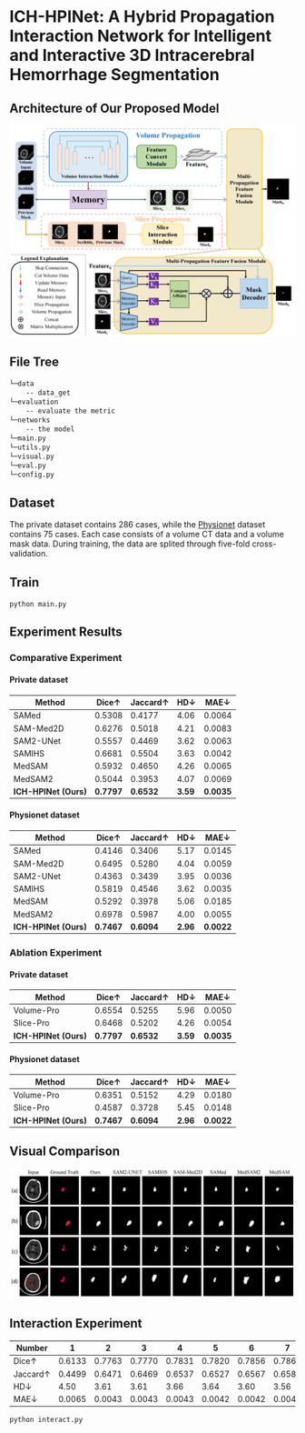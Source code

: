 # ICH-HPINet: A Hybrid Propagation Interaction Network for Intelligent and Interactive 3D Intracerebral Hemorrhage Segmentation

## Architecture of Our Proposed Model
![image](./figures/main.png)

## File Tree
```
└─data
    -- data_get
└─evaluation
    -- evaluate the metric
└─networks
    -- the model
└─main.py
└─utils.py
└─visual.py
└─eval.py
└─config.py
```

## Dataset
The private dataset contains 286 cases, while the [Physionet](https://physionet.org/content/ct-ich/1.3.1/#files-panel) dataset contains 75 cases. Each case consists of a volume CT data and a volume mask data. During training, the data are splited through five-fold cross-validation.

## Train
```
python main.py
```

## Experiment Results
### Comparative Experiment
#### Private dataset
<table align="center">
  <thead>
    <tr>
      <th>Method</th>
      <th>Dice↑</th>
      <th>Jaccard↑</th>
      <th>HD↓</th>
      <th>MAE↓</th>
    </tr>
  </thead>
  <tbody>
    <tr>
      <td>SAMed</td>
      <td>0.5308</td>
      <td>0.4177</td>
      <td>4.06</td>
      <td>0.0064</td>
    </tr>
    <tr>
      <td>SAM-Med2D</td>
      <td>0.6276</td>
      <td>0.5018</td>
      <td>4.21</td>
      <td>0.0083</td>
    </tr>
    <tr>
      <td>SAM2-UNet</td>
      <td>0.5557</td>
      <td>0.4469</td>
      <td>3.62</td>
      <td>0.0063</td>
    </tr>
    <tr>
      <td>SAMIHS</td>
      <td>0.6681</td>
      <td>0.5504</td>
      <td>3.63</td>
      <td>0.0042</td>
    </tr>
    <tr>
      <td>MedSAM</td>
      <td>0.5932</td>
      <td>0.4650</td>
      <td>4.26</td>
      <td>0.0065</td>
    </tr>
    <tr>
      <td>MedSAM2</td>
      <td>0.5044</td>
      <td>0.3953</td>
      <td>4.07</td>
      <td>0.0069</td>
    </tr>
    <tr>
      <td><strong>ICH-HPINet (Ours)</strong></td>
      <td><strong>0.7797</strong></td>
      <td><strong>0.6532</strong></td>
      <td><strong>3.59</strong></td>
      <td><strong>0.0035</strong></td>
    </tr>
  </tbody>
</table>

#### Physionet dataset
<table align="center">
  <thead>
    <tr>
      <th>Method</th>
      <th>Dice↑</th>
      <th>Jaccard↑</th>
      <th>HD↓</th>
      <th>MAE↓</th>
    </tr>
  </thead>
  <tbody>
    <tr>
      <td>SAMed</td>
      <td>0.4146</td>
      <td>0.3406</td>
      <td>5.17</td>
      <td>0.0145</td>
    </tr>
    <tr>
      <td>SAM-Med2D</td>
      <td>0.6495</td>
      <td>0.5280</td>
      <td>4.04</td>
      <td>0.0059</td>
    </tr>
    <tr>
      <td>SAM2-UNet</td>
      <td>0.4363</td>
      <td>0.3439</td>
      <td>3.95</td>
      <td>0.0036</td>
    </tr>
    <tr>
      <td>SAMIHS</td>
      <td>0.5819</td>
      <td>0.4546</td>
      <td>3.62</td>
      <td>0.0035</td>
    </tr>
    <tr>
      <td>MedSAM</td>
      <td>0.5292</td>
      <td>0.3978</td>
      <td>5.06</td>
      <td>0.0185</td>
    </tr>
    <tr>
      <td>MedSAM2</td>
      <td>0.6978</td>
      <td>0.5987</td>
      <td>4.00</td>
      <td>0.0055</td>
    </tr>
    <tr>
      <td><strong>ICH-HPINet (Ours)</strong></td>
      <td><strong>0.7467</strong></td>
      <td><strong>0.6094</strong></td>
      <td><strong>2.96</strong></td>
      <td><strong>0.0022</strong></td>
    </tr>
  </tbody>
</table>

### Ablation Experiment
#### Private dataset
<table align="center">
  <thead>
    <tr>
      <th>Method</th>
      <th>Dice↑</th>
      <th>Jaccard↑</th>
      <th>HD↓</th>
      <th>MAE↓</th>
    </tr>
  </thead>
  <tbody>
    <tr>
      <td>Volume-Pro</td>
      <td>0.6554</td>
      <td>0.5255</td>
      <td>5.96</td>
      <td>0.0050</td>
    </tr>
    <tr>
      <td>Slice-Pro</td>
      <td>0.6468</td>
      <td>0.5202</td>
      <td>4.26</td>
      <td>0.0054</td>
    </tr>
    <tr>
      <td><strong>ICH-HPINet (Ours)</strong></td>
      <td><strong>0.7797</strong></td>
      <td><strong>0.6532</strong></td>
      <td><strong>3.59</strong></td>
      <td><strong>0.0035</strong></td>
    </tr>
  </tbody>
</table>

#### Physionet dataset
<table align="center">
  <thead>
    <tr>
      <th>Method</th>
      <th>Dice↑</th>
      <th>Jaccard↑</th>
      <th>HD↓</th>
      <th>MAE↓</th>
    </tr>
  </thead>
  <tbody>
    <tr>
      <td>Volume-Pro</td>
      <td>0.6351</td>
      <td>0.5152</td>
      <td>4.29</td>
      <td>0.0180</td>
    </tr>
    <tr>
      <td>Slice-Pro</td>
      <td>0.4587</td>
      <td>0.3728</td>
      <td>5.45</td>
      <td>0.0148</td>
    </tr>
    <tr>
      <td><strong>ICH-HPINet (Ours)</strong></td>
      <td><strong>0.7467</strong></td>
      <td><strong>0.6094</strong></td>
      <td><strong>2.96</strong></td>
      <td><strong>0.0022</strong></td>
    </tr>
  </tbody>
</table>

## Visual Comparison
![image](./figures/visual.png)

## Interaction Experiment
<table align="center">
  <thead>
    <tr>
      <th>Number</th>
      <th>1</th>
      <th>2</th>
      <th>3</th>
      <th>4</th>
      <th>5</th>
      <th>6</th>
      <th>7</th>
      <th>8</th>
    </tr>
  </thead>
  <tbody>
    <tr>
      <td>Dice↑</td>
      <td>0.6133</td>
      <td>0.7763</td>
      <td>0.7770</td>
      <td>0.7831</td>
      <td>0.7820</td>
      <td>0.7856</td>
      <td>0.7868</td>
      <td>0.7865</td>
    </tr>
    <tr>
      <td>Jaccard↑</td>
      <td>0.4499</td>
      <td>0.6471</td>
      <td>0.6469</td>
      <td>0.6537</td>
      <td>0.6527</td>
      <td>0.6567</td>
      <td>0.6583</td>
      <td>0.6580</td>
    </tr>
    <tr>
      <td>HD↓</td>
      <td>4.50</td>
      <td>3.61</td>
      <td>3.61</td>
      <td>3.66</td>
      <td>3.64</td>
      <td>3.60</td>
      <td>3.56</td>
      <td>3.56</td>
    </tr>
    <tr>
      <td>MAE↓</td>
      <td>0.0065</td>
      <td>0.0043</td>
      <td>0.0043</td>
      <td>0.0043</td>
      <td>0.0042</td>
      <td>0.0042</td>
      <td>0.0042</td>
      <td>0.0042</td>
    </tr>
  </tbody>
</table>

```
python interact.py
```
